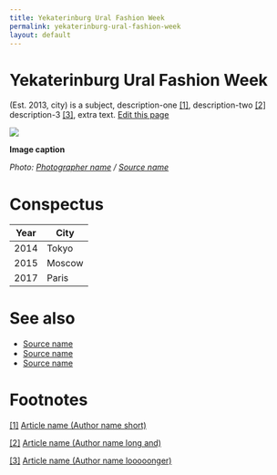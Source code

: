 ```yaml
---
title: Yekaterinburg Ural Fashion Week
permalink: yekaterinburg-ural-fashion-week
layout: default
---
```


# Yekaterinburg Ural Fashion Week

(Est. 2013, city) is a subject, description-one <span id="a1">[\[1\]](#f1)</span>, description-two <span id="a2">[\[2\]](#f2)</span> description-3 <span id="a3">[\[3\]](#f3)</span>, extra text. [Edit this page](http://prose.io/#indexmod/encyclopedia/edit/master/yekaterinburg-ural-fashion-week.md)

![](/images/image-name.jpg)

**Image caption**

*Photo: [Photographer name](http://example.net/) / [Source name](http://example.net/)*

# Conspectus

|Year|City|
|----|---------|
|2014|Tokyo|
|2015|Moscow|
|2017|Paris|

# See also

- [Source name](http://example.net/)
- [Source name](http://example.net/)
- [Source name](http://example.net/)

# Footnotes

[[1]](#a1) <span id="f1"></span> [Article name (Author name short)](http://example.net/article)

[[2]](#a2) <span id="f2"></span> [Article name (Author name long and)](http://example.net/article)

[[3]](#a3) <span id="f3"></span> [Article name (Author name looooonger)](http://example.net/article)
